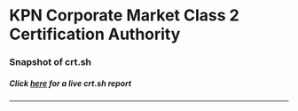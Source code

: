 # KPN Corporate Market Class 2 Certification Authority
### Snapshot of crt.sh
##### Click [here](https://crt.sh/?q=DA1E857BADD8E339A731DB1377B47A965545AA8E1F7420FA8AF05317D50BD824) for a live crt.sh report

---
